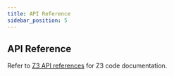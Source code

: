 ```yaml
---
title: API Reference
sidebar_position: 5
---
```


## API Reference 


Refer to [Z3 API references](https://z3prover.github.io/api/html/index.html) for Z3 code documentation.
